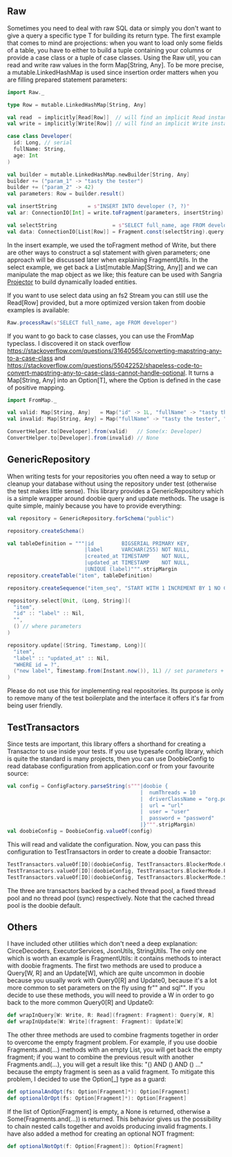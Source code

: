## Raw

Sometimes you need to deal with raw SQL data or simply you don't want to give a query a specific type T for building
its return type. The first example that comes to mind are projections: when you want to load only some fields of a
table, you have to either to build a tuple containing your columns or provide a case class or a tuple of case classes.
Using the Raw util, you can read and write raw values in the form Map[String, Any].
To be more precise, a mutable.LinkedHashMap is used since insertion order matters when you are filling prepared 
statement parameters:

```scala
import Raw._

type Row = mutable.LinkedHashMap[String, Any]

val read  = implicitly[Read[Row]]  // will find an implicit Read instance
val write = implicitly[Write[Row]] // will find an implicit Write instance

case class Developer(
  id: Long, // serial
  fullName: String,
  age: Int
)

val builder = mutable.LinkedHashMap.newBuilder[String, Any]
builder += ("param_1" -> "tasty the tester")
builder += ("param_2" -> 42)
val parameters: Row = builder.result()

val insertString          = s"INSERT INTO developer (?, ?)"                       // statement with placeholders
val ar: ConnectionIO[Int] = write.toFragment(parameters, insertString).update.run // set placeholders using parameters

val selectString                  = s"SELECT full_name, age FROM developer" 
val data: ConnectionIO[List[Row]] = Fragment.const(selectString).query[Row](read).to[List]
```

In the insert example, we used the toFragment method of Write, but there are other ways to construct a sql statement
with given parameters; one approach will be discussed later when explaining FragmentUtils.
In the select example, we get back a List[mutable.Map[String, Any]] and we can manipulate the map object as we like;
this feature can be used with Sangria
[Projector](https://github.com/sangria-graphql/sangria/blob/master/src/test/scala/sangria/execution/ProjectorSpec.scala)
to build dynamically loaded entities.

If you want to use select data using an fs2 Stream you can still use the Read[Row] provided, but a more optimized
version taken from doobie examples is available:

```scala
Raw.processRaw(s"SELECT full_name, age FROM developer")
```

If you want to go back to case classes, you can use the FromMap typeclass. I discovered it on stack overflow
https://stackoverflow.com/questions/31640565/converting-mapstring-any-to-a-case-class and
https://stackoverflow.com/questions/55042252/shapeless-code-to-convert-mapstring-any-to-case-class-cannot-handle-optional.
It turns a Map[String, Any] into an Option[T], where the Option is defined in the case of positive mapping.

```scala
import FromMap._

val valid: Map[String, Any]   = Map("id" -> 1L, "fullName" -> "tasty the tester", "age" -> 42)
val invalid: Map[String, Any] = Map("fullName" -> "tasty the tester", "age" -> 42)

ConvertHelper.to[Developer].from(valid)   // Some(x: Developer)
ConvertHelper.to[Developer].from(invalid) // None
```

## GenericRepository

When writing tests for your repositories you often need a way to setup or cleanup your database without using the
repository under test (otherwise the test makes little sense). This library provides a GenericRepository which is
a simple wrapper around doobie query and update methods. The usage is quite simple, mainly because you have to provide
everything:

```scala
val repository = GenericRepository.forSchema("public")

repository.createSchema()

val tableDefinition = """|id         BIGSERIAL PRIMARY KEY,
                         |label      VARCHAR(255) NOT NULL,
                         |created_at TIMESTAMP    NOT NULL,
                         |updated_at TIMESTAMP    NOT NULL,
                         |UNIQUE (label)""".stripMargin
repository.createTable("item", tableDefinition) 

repository.createSequence("item_seq", "START WITH 1 INCREMENT BY 1 NO CYCLE")

repository.select[Unit, (Long, String)](
  "item", 
  "id" :: "label" :: Nil, 
  "", 
  () // where parameters
)

repository.update[(String, Timestamp, Long)](
  "item", 
  "label" :: "updated_at" :: Nil, 
  "WHERE id = ?", 
  ("new label", Timestamp.from(Instant.now()), 1L) // set parameters + where parameters
)
``` 

Please do not use this for implementing real repositories. Its purpose is only to remove many of the test boilerplate 
and the interface it offers it's far from being user friendly.

## TestTransactors

Since tests are important, this library offers a shorthand for creating a Transactor to use inside your tests. If you
use typesafe config library, which is quite the standard is many projects, then you can use DoobieConfig to read
database configuration from application.conf or from your favourite source:

```scala
val config = ConfigFactory.parseString(s"""|doobie {
                                           |  numThreads = 10
                                           |  driverClassName = "org.postgresql.Driver"
                                           |  url = "url"
                                           |  user = "user"
                                           |  password = "password"
                                           |}""".stripMargin)
val doobieConfig = DoobieConfig.valueOf(config)
```

This will read and validate the configuration. Now, you can pass this configuration to TestTransactors in order to
create a doobie Transactor:

```scala
TestTransactors.valueOf[IO](doobieConfig, TestTransactors.BlockerMode.Cached)
TestTransactors.valueOf[IO](doobieConfig, TestTransactors.BlockerMode.Fixed)
TestTransactors.valueOf[IO](doobieConfig, TestTransactors.BlockerMode.Sync)
```

The three are transactors backed by a cached thread pool, a fixed thread pool and no thread pool (sync) respectively.
Note that the cached thread pool is the doobie default.

## Others

I have included other utilities which don't need a deep explanation: CirceDecoders, ExecutorServices, JsonUtils, 
StringUtils. The only one which is worth an example is FragmentUtils: it contains methods to interact with doobie
fragments. The first two methods are used to produce a Query[W, R] and an Update[W], which are quite uncommon in doobie
because you usually work with Query0[R] and Update0, because it's a lot more common to set parameters on the fly
using fr"" and sql"". If you decide to use these methods, you will need to provide a W in order to go back to the
more common Query0[R] and Update0:

```scala
def wrapInQuery[W: Write, R: Read](fragment: Fragment): Query[W, R]
def wrapInUpdate[W: Write](fragment: Fragment): Update[W]
```

The other three methods are used to combine fragments together in order to overcome the empty fragment problem. 
For example, if you use doobie Fragments.and(...) methods with an empty List, you will get back the empty fragment; 
if you want to combine the previous result with another Fragments.and(...), you will get a result like this: 
"() AND () AND () ..." because the empty fragment is seen as a valid fragment. 
To mitigate this problem, I decided to use the Option[_] type as a guard:

```scala
def optionalAndOpt(fs: Option[Fragment]*): Option[Fragment]
def optionalOrOpt(fs: Option[Fragment]*): Option[Fragment]
```

If the list of Option[Fragment] is empty, a None is returned, otherwise a Some(Fragments.and(...)) is returned. This
behavior gives us the possibility to chain nested calls together and avoids producing invalid fragments. 
I have also added a method for creating an optional NOT fragment:

```scala
def optionalNotOpt(f: Option[Fragment]): Option[Fragment]
```
